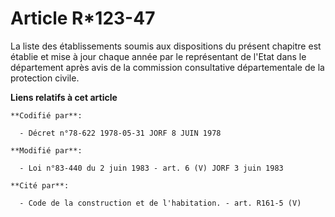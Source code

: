 # Article R*123-47

La liste des établissements soumis aux dispositions du présent chapitre est établie et mise à jour chaque année par le
représentant de l'Etat dans le département après avis de la commission consultative départementale de la protection civile.

**Liens relatifs à cet article**

	**Codifié par**:

	  - Décret n°78-622 1978-05-31 JORF 8 JUIN 1978

	**Modifié par**:

	  - Loi n°83-440 du 2 juin 1983 - art. 6 (V) JORF 3 juin 1983

	**Cité par**:

	  - Code de la construction et de l'habitation. - art. R161-5 (V)
